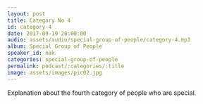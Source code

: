 ```yaml
---
layout: post
title: Category No 4
id: category-4
date: 2017-09-19 20:00:00
audio: assets/audio/special-group-of-people/category-4.mp3
album: Special Group of People
speaker_id: nak
categories: special-group-of-people
permalink: podcast/:categories/:title
image: assets/images/pic02.jpg
---
```


Explanation about the fourth category of people who are special.
